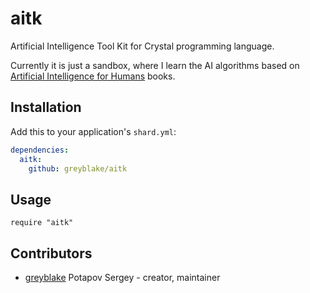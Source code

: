 # aitk

Artificial Intelligence Tool Kit for Crystal programming language.


Currently it is just a sandbox, where I learn the AI algorithms based on
[Artificial Intelligence for Humans](http://www.heatonresearch.com/aifh/) books.



## Installation

Add this to your application's `shard.yml`:

```yaml
dependencies:
  aitk:
    github: greyblake/aitk
```


## Usage


```crystal
require "aitk"
```

## Contributors

- [greyblake](https://github.com/greyblake) Potapov Sergey - creator, maintainer
